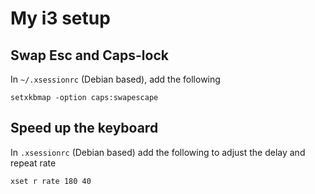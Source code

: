# My i3 setup
## Swap Esc and Caps-lock
In ```~/.xsessionrc``` (Debian based), add the following
```
setxkbmap -option caps:swapescape
```
## Speed up the keyboard
In ```.xsessionrc``` (Debian based) add the following to adjust the delay and repeat rate
```
xset r rate 180 40
```
